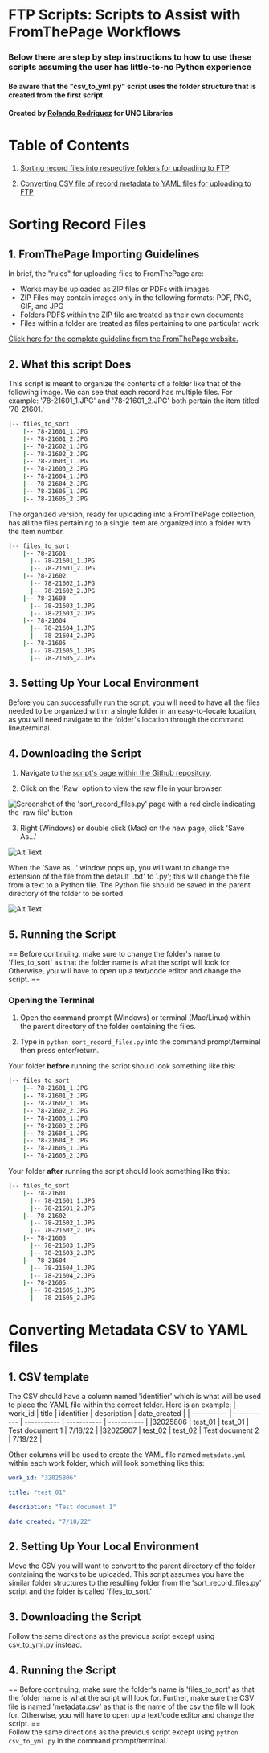 # FTP Scripts: Scripts to Assist with FromThePage Workflows

### Below there are step by step instructions to how to use these scripts assuming the user has little-to-no Python experience
#### Be aware that the "csv_to_yml.py" script uses the folder structure that is created from the first script.

#### Created by [Rolando Rodriguez](https://github.com/RolRodr) for UNC Libraries

# Table of Contents

1. [Sorting record files into respective folders for uploading to FTP](#sorting-record-files)


2. [Converting CSV file of record metadata to YAML files for uploading to FTP](#converting-metadata-csv-to-yaml-files)



# Sorting Record Files

## 1. FromThePage Importing Guidelines

In brief, the "rules" for uploading files to FromThePage are:
* Works may be uploaded as ZIP files or PDFs with images.
* ZIP Files may contain images only in the following formats: PDF, PNG, GIF, and JPG
* Folders PDFS within the ZIP file are treated as their own documents
* Files within a folder are treated as files pertaining to one particular work

[Click here for the complete guideline from the FromThePage website.](https://content.fromthepage.com/project-owner-documentation/image-upload-file-guidelines/)


## 2. What this script Does

This script is meant to organize the contents of a folder like that of the following image. We can see that each record has multiple files. For example: '78-21601_1.JPG' and '78-21601_2.JPG' both pertain the item titled '78-21601.'
```bash
|-- files_to_sort
    |-- 78-21601_1.JPG
    |-- 78-21601_2.JPG
    |-- 78-21602_1.JPG
    |-- 78-21602_2.JPG
    |-- 78-21603_1.JPG
    |-- 78-21603_2.JPG
    |-- 78-21604_1.JPG
    |-- 78-21604_2.JPG
    |-- 78-21605_1.JPG
    |-- 78-21605_2.JPG
```

The organized version, ready for uploading into a FromThePage collection, has all the files pertaining to a single item are organized into a folder with the item number.
```bash
|-- files_to_sort
    |-- 78-21601
      |-- 78-21601_1.JPG
      |-- 78-21601_2.JPG
    |-- 78-21602
      |-- 78-21602_1.JPG
      |-- 78-21602_2.JPG
    |-- 78-21603
      |-- 78-21603_1.JPG
      |-- 78-21603_2.JPG
    |-- 78-21604
      |-- 78-21604_1.JPG
      |-- 78-21604_2.JPG
    |-- 78-21605
      |-- 78-21605_1.JPG
      |-- 78-21605_2.JPG
```

## 3. Setting Up Your Local Environment

Before you can successfully run the script, you will need to have all the files needed to be organized within a single folder in an easy-to-locate location, as you will need navigate to the folder's location through the command line/terminal.

## 4. Downloading the Script

1. Navigate to the [script's page within the Github repository](./sort_record_files.py).

2. Click on the 'Raw' option to view the raw file in your browser.

![Screenshot of the 'sort_record_files.py' page with a red circle indicating the 'raw file' button](./Images/click_on_raw_file.png)

3. Right (Windows) or double click (Mac) on the new page, click 'Save As...'

![Alt Text](./Images/save_as_option.png)

When the 'Save as...' window pops up, you will want to change the extension of the file from the default '.txt' to '.py'; this will change the file from a text to a Python file. The Python file should be saved in the parent directory of the folder to be sorted.

![Alt Text](./Images/save_as_python_file.png)


## 5. Running the Script

== Before continuing, make sure to change the folder's name to 'files_to_sort' as that the folder name is what the script will look for. Otherwise, you will have to open up a text/code editor and change the script. == 

### Opening the Terminal
1. Open the command prompt (Windows) or terminal (Mac/Linux) within the parent directory of the folder containing the files.

2. Type in `python sort_record_files.py` into the command prompt/terminal then press enter/return.

Your folder **before** running the script should look something like this:
```bash
|-- files_to_sort
    |-- 78-21601_1.JPG
    |-- 78-21601_2.JPG
    |-- 78-21602_1.JPG
    |-- 78-21602_2.JPG
    |-- 78-21603_1.JPG
    |-- 78-21603_2.JPG
    |-- 78-21604_1.JPG
    |-- 78-21604_2.JPG
    |-- 78-21605_1.JPG
    |-- 78-21605_2.JPG
```

Your folder **after** running the script should look something like this:
```bash
|-- files_to_sort
    |-- 78-21601
      |-- 78-21601_1.JPG
      |-- 78-21601_2.JPG
    |-- 78-21602
      |-- 78-21602_1.JPG
      |-- 78-21602_2.JPG
    |-- 78-21603
      |-- 78-21603_1.JPG
      |-- 78-21603_2.JPG
    |-- 78-21604
      |-- 78-21604_1.JPG
      |-- 78-21604_2.JPG
    |-- 78-21605
      |-- 78-21605_1.JPG
      |-- 78-21605_2.JPG
```

# Converting Metadata CSV to YAML files

## 1. CSV template
The CSV should have a column named 'identifier' which is what will be used to place the YAML file within the correct folder.
Here is an example: 
| work_id | title | identifier | description | date_created |
| ----------- | ----------- | ----------- | ----------- | ----------- |
|32025806	| test_01	| test_01	| Test document 1 |	7/18/22 |
|32025807 | test_02 |	test_02 |	Test document 2	| 7/19/22 |


Other columns will be used to create the YAML file named `metadata.yml` within each work folder, which will look something like this:  
 ```yml
work_id: "32025806" 

title: "test_01" 

description: "Test document 1" 

date_created: "7/18/22" 
 ```
## 2. Setting Up Your Local Environment
Move the CSV you will want to convert to the parent directory of the folder containing the works to be uploaded. This script assumes you have the similar folder structures to the resulting folder from the 'sort_record_files.py' script and the folder is called 'files_to_sort.' 

## 3. Downloading the Script
Follow the same directions as the previous script except using [csv_to_yml.py](./csv_to_yml.py) instead.


## 4. Running the Script 
== Before continuing, make sure the folder's name is 'files_to_sort' as that the folder name is what the script will look for. Further, make sure the CSV file is named 'metadata.csv' as that is the name of the csv the file will look for. Otherwise, you will have to open up a text/code editor and change the script. ==  
Follow the same directions as the previous script except using `python csv_to_yml.py` in the command prompt/terminal.
